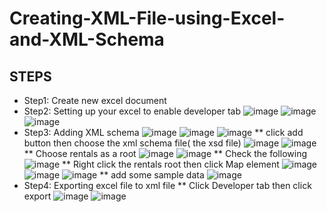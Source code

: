 # Creating-XML-File-using-Excel-and-XML-Schema
## STEPS
* Step1: Create new excel document
* Step2: Setting up your excel to enable developer tab
![image](https://user-images.githubusercontent.com/71779024/100195111-d21dbf80-2f31-11eb-9633-39c1473e2da3.png)
![image](https://user-images.githubusercontent.com/71779024/100195539-73a51100-2f32-11eb-9caa-c58219bf7d17.png)
![image](https://user-images.githubusercontent.com/71779024/100195755-c4b50500-2f32-11eb-9c1a-59cbe7356eed.png)
* Step3: Adding XML schema
![image](https://user-images.githubusercontent.com/71779024/100196002-25dcd880-2f33-11eb-8fe4-0e164812e370.png)
![image](https://user-images.githubusercontent.com/71779024/100196115-63d9fc80-2f33-11eb-84f0-22b9989dce4c.png)
![image](https://user-images.githubusercontent.com/71779024/100196256-971c8b80-2f33-11eb-92cc-5405252a8a2f.png)
** click add button then choose the xml schema file( the xsd file)
![image](https://user-images.githubusercontent.com/71779024/100196395-c3380c80-2f33-11eb-9959-4c9a05257ff0.png)
![image](https://user-images.githubusercontent.com/71779024/100197122-dac3c500-2f34-11eb-951d-22338810a878.png)
** Choose rentals as a root
![image](https://user-images.githubusercontent.com/71779024/100197217-fdee7480-2f34-11eb-8e21-53b1b819ecd6.png)
![image](https://user-images.githubusercontent.com/71779024/100197491-57ef3a00-2f35-11eb-8b6e-d75d9d67bccf.png)
** Check the following
![image](https://user-images.githubusercontent.com/71779024/100197688-997fe500-2f35-11eb-9607-2d1975f435df.png)
** Right click the rentals root  then click Map element
![image](https://user-images.githubusercontent.com/71779024/100198149-6b4ed500-2f36-11eb-8ec3-947d09f83f86.png)
![image](https://user-images.githubusercontent.com/71779024/100198294-9df8cd80-2f36-11eb-8a06-9f634258d00c.png)
![image](https://user-images.githubusercontent.com/71779024/100198453-d8626a80-2f36-11eb-9e6c-dd0d9bcc29a1.png)
** add some sample data
![image](https://user-images.githubusercontent.com/71779024/100198666-15c6f800-2f37-11eb-9505-1c5ff4a39c1f.png)
* Step4: Exporting excel file to xml file
** Click Developer tab then click export
![image](https://user-images.githubusercontent.com/71779024/100198883-6ccccd00-2f37-11eb-9bbf-463c726a02cb.png)
![image](https://user-images.githubusercontent.com/71779024/100199083-a6053d00-2f37-11eb-835d-c41b174d8916.png)









